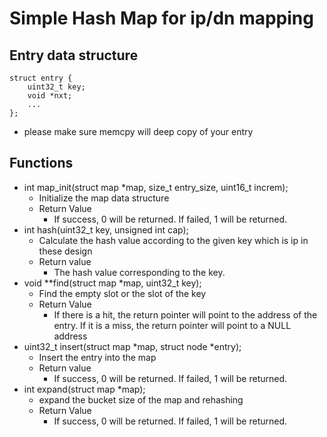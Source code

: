 # Simple Hash Map for ip/dn mapping

## Entry data structure
```sh=
struct entry {
	uint32_t key;
	void *nxt;
	...
};
```
- please make sure memcpy will deep copy of your entry

## Functions
- int map_init(struct map *map, size_t entry_size, uint16_t increm);
	- Initialize the map data structure
	- Return Value
		- If success, 0 will be returned. If failed, 1 will be returned.
- int hash(uint32_t key, unsigned int cap); 
	- Calculate the hash value according to the given key which is ip in these design
	- Return value
		- The hash value corresponding to the key.
- void **find(struct map *map, uint32_t key);
	- Find the empty slot or the slot of the key
	- Return Value
		- If there is a hit, the return pointer will point to the address of the entry. If it is a miss, the return pointer will point to a NULL address
- uint32_t insert(struct map *map, struct node *entry);
	- Insert the entry into the map
	- Return value
		- If success, 0 will be returned. If failed, 1 will be returned.
- int expand(struct map *map);
	- expand the bucket size of the map and rehashing
	- Return Value
		- If success, 0 will be returned. If failed, 1 will be returned.

